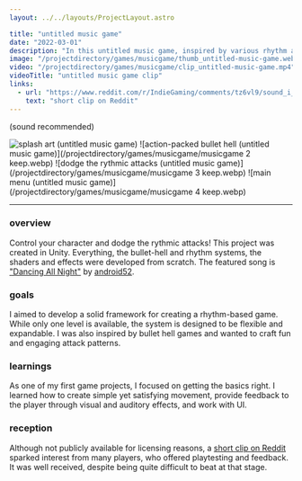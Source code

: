 ```yaml
---
layout: ../../layouts/ProjectLayout.astro

title: "untitled music game"
date: "2022-03-01"
description: "In this untitled music game, inspired by various rhythm and bullet hell games, your goal is to survive until the end of the song while avoiding the rhythmical attack patterns."
image: "/projectdirectory/games/musicgame/thumb_untitled-music-game.webp"
video: "/projectdirectory/games/musicgame/clip_untitled-music-game.mp4"
videoTitle: "untitled music game clip"
links:
  - url: "https://www.reddit.com/r/IndieGaming/comments/tz6vl9/sound_i_made_a_musicbullethellgame_inspired_by/"
    text: "short clip on Reddit"
---
```


<p class="imageCaption">(sound recommended)</p>

![splash art (untitled music game)](/projectdirectory/games/musicgame/thumb_untitled-music-game.webp)
![action-packed bullet hell (untitled music game)](/projectdirectory/games/musicgame/musicgame 2 keep.webp)
![dodge the rythmic attacks (untitled music game)](/projectdirectory/games/musicgame/musicgame 3 keep.webp)
![main menu (untitled music game)](/projectdirectory/games/musicgame/musicgame 4 keep.webp)

---

### overview
Control your character and dodge the rythmic attacks! This project was created in Unity. Everything, the bullet-hell and rhythm systems, the shaders and effects were developed from scratch. The featured song is ["Dancing All Night"](https://www.youtube.com/watch?v=zBKKZQkMHlA) by <span class="avoidwrap">[android52](https://open.spotify.com/intl-de/artist/3D4WFT29xe0sfSkXNvpmRG).</span>

### goals
I aimed to develop a solid framework for creating a rhythm-based game. While only one level is available, the system is designed to be flexible and expandable. I was also inspired by bullet hell games and wanted to craft fun and engaging attack patterns.

### learnings
As one of my first game projects, I focused on getting the basics right. I learned how to create simple yet satisfying movement, provide feedback to the player through visual and auditory effects, and work with UI.

### reception
Although not publicly available for licensing reasons, a [short clip on Reddit](https://www.reddit.com/r/IndieGaming/comments/tz6vl9/sound_i_made_a_musicbullethellgame_inspired_by/) sparked interest from many players, who offered playtesting and feedback. It was well received, despite being quite difficult to beat at that stage.

